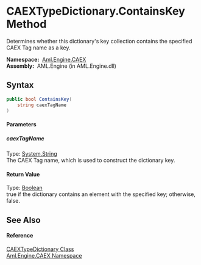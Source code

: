 CAEXTypeDictionary.ContainsKey Method
=====================================
Determines whether this dictionary's key collection contains the specified CAEX Tag name as a key.

  **Namespace:**  [Aml.Engine.CAEX][1]  
  **Assembly:**  AML.Engine (in AML.Engine.dll)

Syntax
------

```csharp
public bool ContainsKey(
	string caexTagName
)
```

#### Parameters

##### *caexTagName*
Type: [System.String][2]  
The CAEX Tag name, which is used to construct the dictionary key.

#### Return Value
Type: [Boolean][3]  
true if the dictionary contains an element with the specified key; otherwise, false.

See Also
--------

#### Reference
[CAEXTypeDictionary Class][4]  
[Aml.Engine.CAEX Namespace][1]  

[1]: ../README.md
[2]: https://docs.microsoft.com/dotnet/api/system.string
[3]: https://docs.microsoft.com/dotnet/api/system.boolean
[4]: README.md
[5]: https://www.automationml.org
[6]: ../../icons/logoShade.png